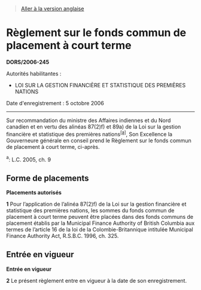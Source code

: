 > [Aller à la version anglaise](/en/Regulations/Statutory%20Orders%20and%20Regulations/2006/245.md)

# Règlement sur le fonds commun de placement à court terme

**DORS/2006-245**

Autorités habilitantes : 
- LOI SUR LA GESTION FINANCIÈRE ET STATISTIQUE DES PREMIÈRES NATIONS

Date d'enregistrement : 5 octobre 2006

----------

Sur recommandation du ministre des Affaires indiennes et du Nord canadien et en vertu des alinéas 87(2)f) et 89a) de la Loi sur la gestion financière et statistique des premières nations<sup><a href='#nbp_1940_hq_1426'>[a]</a></sup>, Son Excellence la Gouverneure générale en conseil prend le Règlement sur le fonds commun de placement à court terme, ci-après.

<a name='nbp_1940_hq_1426'><sup>a</sup></a>: L.C. 2005, ch. 9<br />




## Forme de placements



**Placements autorisés**

**1** Pour l’application de l’alinéa 87(2)f) de la Loi sur la gestion financière et statistique des premières nations, les sommes du fonds commun de placement à court terme peuvent être placées dans des fonds communs de placement établis par la Municipal Finance Authority of British Columbia aux termes de l’article 16 de la loi de la Colombie-Britannique intitulée Municipal Finance Authority Act, R.S.B.C. 1996, ch. 325.




## Entrée en vigueur



**Entrée en vigueur**

**2** Le présent règlement entre en vigueur à la date de son enregistrement.


